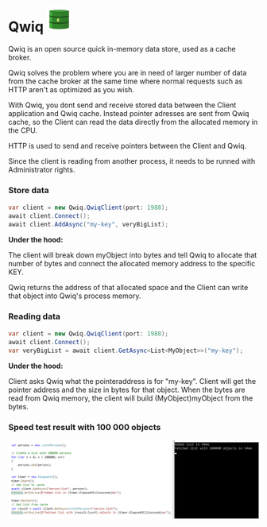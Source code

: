 # Qwiq <img src="https://github.com/henke164/Qwiq/blob/master/icon.png" alt="" width="50" />

Qwiq is an open source quick in-memory data store, used as a cache broker.

Qwiq solves the problem where you are in need of larger number of data from the cache broker at the same time where normal requests such as HTTP aren't as optimized as you wish.

With Qwiq, you dont send and receive stored data between the Client application and Qwiq cache. Instead pointer adresses are sent from Qwiq cache, so the Client can read the data
directly from the allocated memory in the CPU.

HTTP is used to send and receive pointers between the Client and Qwiq.

Since the client is reading from another process, it needs to be runned with Administrator rights.

### Store data

```c#
var client = new Qwiq.QwiqClient(port: 1988);
await client.Connect();
await client.AddAsync("my-key", veryBigList);
```
**Under the hood:**

The client will break down myObject into bytes and tell Qwiq to allocate that number of bytes and connect the allocated memory address to the specific KEY.

Qwiq returns the address of that allocated space and the Client can write that object into Qwiq's process memory.

### Reading data

```c#
var client = new Qwiq.QwiqClient(port: 1988);
await client.Connect();
var veryBigList = await client.GetAsync<List<MyObject>>("my-key");
```
**Under the hood:**

Client asks Qwiq what the pointeraddress is for "my-key". Client will get the pointer address and the size in bytes for that object. When the bytes are read from Qwiq memory,
the client will build (MyObject)myObject from the bytes.

### Speed test result with 100 000 objects
<img src="https://github.com/henke164/Qwiq/blob/master/ExampleApp/timing.png" alt="" width="800" />
